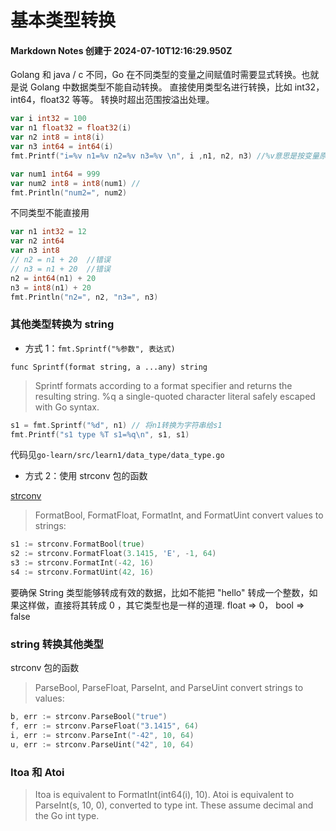 # 基本类型转换

#### Markdown Notes 创建于 2024-07-10T12:16:29.950Z

Golang 和 java / c 不同，Go 在不同类型的变量之间赋值时需要显式转换。也就是说 Golang 中数据类型不能自动转换。
直接使用类型名进行转换，比如 int32，int64，float32 等等。
转换时超出范围按溢出处理。

```go
var i int32 = 100
var n1 float32 = float32(i)
var n2 int8 = int8(i)
var n3 int64 = int64(i)
fmt.Printf("i=%v n1=%v n2=%v n3=%v \n", i ,n1, n2, n3) //%v意思是按变量原值输出 (value)

var num1 int64 = 999
var num2 int8 = int8(num1) //
fmt.Println("num2=", num2)

```

不同类型不能直接用

```go
var n1 int32 = 12
var n2 int64
var n3 int8
// n2 = n1 + 20  //错误
// n3 = n1 + 20  //错误
n2 = int64(n1) + 20
n3 = int8(n1) + 20
fmt.Println("n2=", n2, "n3=", n3)
```

### 其他类型转换为 string

-   方式 1：`fmt.Sprintf("%参数", 表达式)`

`func Sprintf(format string, a ...any) string`

> Sprintf formats according to a format specifier and returns the resulting string.
> %q a single-quoted character literal safely escaped with Go syntax.

```go
s1 = fmt.Sprintf("%d", n1) // 将n1转换为字符串给s1
fmt.Printf("s1 type %T s1=%q\n", s1, s1)
```

代码见`go-learn/src/learn1/data_type/data_type.go`

-   方式 2：使用 strconv 包的函数

[strconv](https://pkg.go.dev/strconv@go1.22.5)

> FormatBool, FormatFloat, FormatInt, and FormatUint convert values to strings:

```go
s1 := strconv.FormatBool(true)
s2 := strconv.FormatFloat(3.1415, 'E', -1, 64)
s3 := strconv.FormatInt(-42, 16)
s4 := strconv.FormatUint(42, 16)
```

要确保 String 类型能够转成有效的数据，比如不能把 "hello" 转成一个整数，如果这样做，直接将其转成 0 ，其它类型也是一样的道理. float => 0， bool => false

### string 转换其他类型

strconv 包的函数

> ParseBool, ParseFloat, ParseInt, and ParseUint convert strings to values:

```go
b, err := strconv.ParseBool("true")
f, err := strconv.ParseFloat("3.1415", 64)
i, err := strconv.ParseInt("-42", 10, 64)
u, err := strconv.ParseUint("42", 10, 64)
```

### Itoa 和 Atoi
> Itoa is equivalent to FormatInt(int64(i), 10).
> Atoi is equivalent to ParseInt(s, 10, 0), converted to type int.
> These assume decimal and the Go int type.